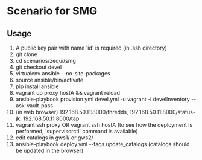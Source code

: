 # Scenario for SMG

## Usage

1. A public key pair with name 'id' is required (in .ssh directory)
1. git clone
2. cd scenarios/zequi/smg
3. git checkout devel
3. virtualenv ansible --no-site-packages
4. source ansible/bin/activate
5. pip install ansible
6. vagrant up proxy hostA && vagrant reload
7. ansible-playbook provision.yml devel.yml -u vagrant -i develInventory --ask-vault-pass
8. (in web browser) 192.168.50.11:8000/thredds, 192.168.50.11:8000/status-jk, 192.168.50.11:8000/tap
9. vagrant ssh proxy OR vagrant ssh hostA (to see how the deployment is performed, 'supervisorctl' command is available)
10. edit catalogs in gws1/ or gws2/
11. ansible-playbook deploy.yml --tags update_catalogs (catalogs should be updated in the browser)
